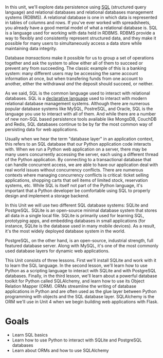 <!-- 
name: Working with Databases Intro
author: Iain Duncan
type: intro
time: TBD
 -->

In this unit, we'll explore data persistence using [SQL](http://en.wikipedia.org/wiki/SQL) (structured query language) and relational databases and  relational databases management systems (RDBMS). A relational database is one in which data is represented in tables of columns and rows. If you've ever worked with spreadsheets, you already have a good mental model of what a relational database is. SQL is a language used for working with data held in RDBMS. RDBMS provide a way to flexibly and consistently represent structured data, and they make it possible for many users to simultaneously access a data store while maintaining data integrity. 

Database *transactions* make it possible for us to group a set of operations together and ask the system to allow either all of them to succeed or prevent any from succeeding. The classic example of this is a banking system: many different users may be accessing the same account information at once, but 
when transfering funds from one account to another, either the withdrawal *and*
the deposit should succeed, or neither.

As we said, SQL is the common language used to interact with relational databases. SQL is a [declarative language](http://en.wikipedia.org/wiki/Declarative_programming) used to interact with modern relational database management systems. Although there are numerous popular database systems like MySQL, PostreSQL, and Oracle, SQL is the language you use to interact with all of them. And while there are a number of new non-SQL based persistence 
tools available like MongoDB, CouchDB and Redis, SQL databases continue to be
by far the most common way of persisting data for web applications. 

Usually when we hear the term "database layer" in an application context, this refers to an SQL database that our Python application code interacts with. When we run a Python web application on a server, there may be many users concurrently accessing the server, each using a different thread of the Python application. By connecting to a transactional database that can handle concurrent access, we are able to have our application deal with real world issues without concurrency conflicts. There are numerous contexts where managing concurrency conflicts is critical: ticket selling applications,
shopping carts that sell items of limited stock, reservation systems, etc.
While SQL is itself not part of the Python language, it's important that a Python developer be comfortable using SQL to properly design and implement a storage backend.

In this Unit we will use two different SQL database systems: SQLite and PostgreSQL. SQLite is an open-source minimal database system that stores all data in a single local file. SQLite is primarily used for learning SQL, prototyping apps, and embedding databases in small applications (for instance, SQLite is the database used in many mobile devices). As a result, it's the most widely deployed database system in the world. 

PostgreSQL, on the other hand, is an open-source, industrial strength, full featured database server. Along with MySQL, it's one of the most commonly used database layers for dynamic web applications.

This Unit consists of three lessons. First we'll install SQLite and work with it to learn the SQL language. In the second lesson, we'll learn how to use Python as a scripting language to interact with SQLite and with PostgreSQL databases. Finally, in the third lesson, we'll learn about a powerful database toolkit for Python called SQLAlchemy, and learn how to use its Object Relation Mapper (ORM). ORMs streamline the writing of database applications in Python and are often used as the glue layer between Python programming with objects and the SQL database layer. SQLAlchemy is the ORM we'll use in Unit 4 when we begin building web applications with Flask.

# Goals
*   Learn SQL basics 
*   Learn how to use Python to interact with SQLite and PostgreSQL databases
*   Learn about ORMs and how to use SQLAlchemy 






